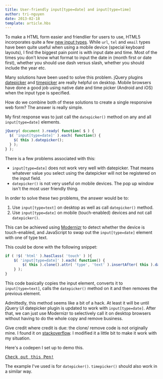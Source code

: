 ```yaml
---
title: User-friendly input[type=date] and input[type=time]
author: tri-nguyen
date: 2013-02-18
template: article.hbs
---
```


To make a HTML form easier and friendlier for users to use, HTML5 incorporates quite a few [new input types](http://www.html5rocks.com/en/tutorials/forms/html5forms/#toc-inputs-attributes-types). While `url`, `tel` and `email` types have been quite useful when using a mobile device (special keyboard layouts), I find the biggest pain point is with input date and time. Most of the times you don't know what format to input the date in (month first or date first), whether you should use dash versus slash, whether you should include the year etc. <span class="more"></span>

Many solutions have been used to solve this problem. jQuery plugins [datepicker](http://jqueryui.com/datepicker/) and [timepicker](http://jonthornton.github.com/jquery-timepicker/) are really helpful on desktop. Mobile browsers have done a good job using native date and time picker (Android and iOS) when the input type is specified.

How do we combine both of these solutions to create a single responsive web form? The answer is really simple.

My first response was to just call the `datepicker()` method on any and all `input[type=date]` elements.
```javascript
jQuery( document ).ready( function( $ ) {
  $( 'input[type=date]' ).each( function() {
    $( this ).datepicker();
  } );
} );
```
There is a few problems associated with this:

- `input[type=date]` does not work very well with datepicker. That means whatever value you select using the datepicker will not be registered on the input field.
- `datepicker()` is not very useful on mobile devices. The pop up window isn't the most user friendly thing.

In order to solve these two problems, the answer would be to:

1. Use `input[type=text]` on desktop as well as call `datepicker()` method.
2. Use `input[type=date]` on mobile (touch-enabled) devices and not call `datepicker()`.

This can be achieved using [Modernizr](http://modernizr.com/) to detect whether the device is touch-enabled, and JavaScript to swap out the `input[type=date]` element with one of type text.

This could be done with the following snippet:
```javascript
if ( !$( 'html' ).hasClass( 'touch' ) ){
	$( 'input[type=date]' ).each( function() {
		$( this ).clone().attr( 'type', 'text' ).insertAfter( this ).datepicker().prev().remove();
	} );
}
```
This code basically copies the input element, converts it to `input[type=text]`, calls the `datepicker()` method on it and then removes the previous element.

Admittedly, this method seems like a bit of a hack. At least it will be until jQuery UI datepicker plugin is updated to work with `input[type=date]`. After that, we can just use Modernizr to selectively call it on desktop browsers without having to do the whole copy and remove business.

Give credit where credit is due: the clone/ remove code is not originally mine. I found it on [stackoverflow](http://stackoverflow.com/a/12617534/1368032). I modified it a little bit to make it work with my situation.

Here's a codepen I set up to demo this.
<pre class="codepen" data-height="300" data-type="result" data-href="nhbql" data-user="tnguyen14" data-safe="true"><code></code><a href="http://codepen.io/tnguyen14/pen/nhbql">Check out this Pen!</a></pre>
<script async src="http://codepen.io/assets/embed/ei.js"></script>

The example I've used is for `datepicker()`. `timepicker()` should also work in a similar way.